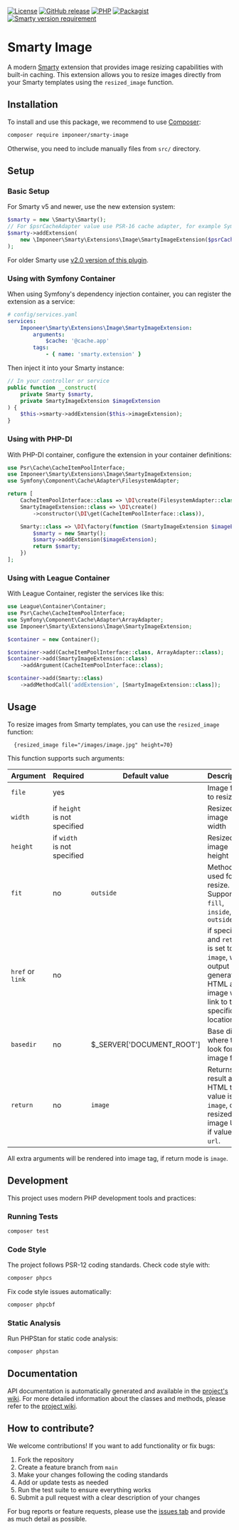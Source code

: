 [![License](https://img.shields.io/github/license/imponeer/smarty-image.svg)](LICENSE)
[![GitHub release](https://img.shields.io/github/release/imponeer/smarty-image.svg)](https://github.com/imponeer/smarty-image/releases) [![PHP](https://img.shields.io/packagist/php-v/imponeer/smarty-image.svg)](http://php.net)
[![Packagist](https://img.shields.io/packagist/dm/imponeer/smarty-image.svg)](https://packagist.org/packages/imponeer/smarty-image) [![Smarty version requirement](https://img.shields.io/packagist/dependency-v/imponeer/smarty-image/smarty%2Fsmarty)](https://smarty-php.github.io)

# Smarty Image

A modern [Smarty](https://smarty.net) extension that provides image resizing capabilities with built-in caching. This extension allows you to resize images directly from your Smarty templates using the `resized_image` function.

## Installation

To install and use this package, we recommend to use [Composer](https://getcomposer.org):

```bash
composer require imponeer/smarty-image
```

Otherwise, you need to include manually files from `src/` directory.

## Setup

### Basic Setup

For Smarty v5 and newer, use the new extension system:

```php
$smarty = new \Smarty\Smarty();
// For $psrCacheAdapter value use PSR-16 cache adapter, for example Symfony\Component\Cache\Adapter\ArrayAdapter
$smarty->addExtension(
    new \Imponeer\Smarty\Extensions\Image\SmartyImageExtension($psrCacheAdapter)
);
```

For older Smarty use [v2.0 version of this plugin](https://github.com/imponeer/smarty-image/tree/v2.0.2).

### Using with Symfony Container

When using Symfony's dependency injection container, you can register the extension as a service:

```yaml
# config/services.yaml
services:
    Imponeer\Smarty\Extensions\Image\SmartyImageExtension:
        arguments:
            $cache: '@cache.app'
        tags:
            - { name: 'smarty.extension' }
```

Then inject it into your Smarty instance:

```php
// In your controller or service
public function __construct(
    private Smarty $smarty,
    private SmartyImageExtension $imageExtension
) {
    $this->smarty->addExtension($this->imageExtension);
}
```

### Using with PHP-DI

With PHP-DI container, configure the extension in your container definitions:

```php
use Psr\Cache\CacheItemPoolInterface;
use Imponeer\Smarty\Extensions\Image\SmartyImageExtension;
use Symfony\Component\Cache\Adapter\FilesystemAdapter;

return [
    CacheItemPoolInterface::class => \DI\create(FilesystemAdapter::class),
    SmartyImageExtension::class => \DI\create()
        ->constructor(\DI\get(CacheItemPoolInterface::class)),

    Smarty::class => \DI\factory(function (SmartyImageExtension $imageExtension) {
        $smarty = new Smarty();
        $smarty->addExtension($imageExtension);
        return $smarty;
    })
];
```

### Using with League Container

With League Container, register the services like this:

```php
use League\Container\Container;
use Psr\Cache\CacheItemPoolInterface;
use Symfony\Component\Cache\Adapter\ArrayAdapter;
use Imponeer\Smarty\Extensions\Image\SmartyImageExtension;

$container = new Container();

$container->add(CacheItemPoolInterface::class, ArrayAdapter::class);
$container->add(SmartyImageExtension::class)
    ->addArgument(CacheItemPoolInterface::class);

$container->add(Smarty::class)
    ->addMethodCall('addExtension', [SmartyImageExtension::class]);
```

## Usage

To resize images from Smarty templates, you can use the `resized_image` function:
```smarty
  {resized_image file="/images/image.jpg" height=70}
```

This function supports such arguments:

| Argument | Required | Default value | Description |
|----------|----------|---------------|-------------|
| `file`     | yes      |               | Image file to resize |
| `width`    | if `height` is not specified | | Resized image width |
| `height`   | if `width` is not specified | | Resized image height |
| `fit`     | no | `outside` | Method used for resize. Supported `fill`, `inside`, `outside` |
| `href` or `link`    | no | | if specified and `return` is set to `image`, will output generated HTML as image with link to this specific location |
| `basedir` | no | $_SERVER['DOCUMENT_ROOT'] | Base dir where to look for image files |
| `return` | no | `image` | Returns result as HTML tag if value is `image`, or as resized image URI if value is `url`.  |

All extra arguments will be rendered into image tag, if return mode is `image`.

## Development

This project uses modern PHP development tools and practices:

### Running Tests
```bash
composer test
```

### Code Style
The project follows PSR-12 coding standards. Check code style with:
```bash
composer phpcs
```

Fix code style issues automatically:
```bash
composer phpcbf
```

### Static Analysis
Run PHPStan for static code analysis:
```bash
composer phpstan
```

## Documentation

API documentation is automatically generated and available in the [project's wiki](https://github.com/imponeer/smarty-image/wiki). For more detailed information about the classes and methods, please refer to the [project wiki](https://github.com/imponeer/smarty-image/wiki).

## How to contribute?

We welcome contributions! If you want to add functionality or fix bugs:

1. Fork the repository
2. Create a feature branch from `main`
3. Make your changes following the coding standards
4. Add or update tests as needed
5. Run the test suite to ensure everything works
6. Submit a pull request with a clear description of your changes

For bug reports or feature requests, please use the [issues tab](https://github.com/imponeer/smarty-image/issues) and provide as much detail as possible.
